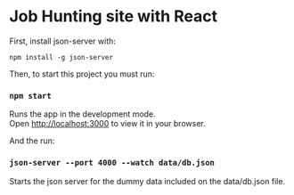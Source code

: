 # Job Hunting site with React

First, install json-server with:

```
npm install -g json-server
```

Then, to start this project you must run:
### `npm start`

Runs the app in the development mode.\
Open [http://localhost:3000](http://localhost:3000) to view it in your browser.

And the run:

### `json-server --port 4000 --watch data/db.json`

Starts the json server for the dummy data included on the data/db.json file.